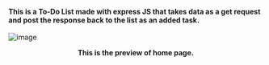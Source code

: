 <b>This is a To-Do List made with express JS that takes data as a get request and post the response back to the list as an added task.</b><br><br>
![image](https://user-images.githubusercontent.com/93525552/219848601-ff027162-6832-4982-ac1a-393c461247fb.png)
<p style="text-align:center;"><b>This is the preview of home page.</p>
